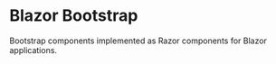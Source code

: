 Blazor Bootstrap
================

Bootstrap components implemented as Razor components for Blazor applications.
